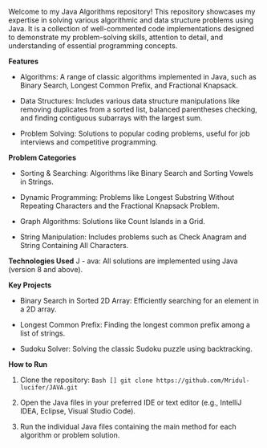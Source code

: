 Welcome to my Java Algorithms repository! This repository showcases my expertise in solving various algorithmic and data structure problems using Java. It is a collection of well-commented code implementations designed to demonstrate my problem-solving skills, attention to detail, and understanding of essential programming concepts.

**Features**
  - Algorithms: A range of classic algorithms implemented in Java, such as Binary Search, Longest Common Prefix, and Fractional Knapsack.

  - Data Structures: Includes various data structure manipulations like removing duplicates from a sorted list, balanced parentheses checking, and finding contiguous subarrays with the largest sum.

  - Problem Solving: Solutions to popular coding problems, useful for job interviews and competitive programming.

**Problem Categories**
  - Sorting & Searching: Algorithms like Binary Search and Sorting Vowels in Strings.

  - Dynamic Programming: Problems like Longest Substring Without Repeating Characters and the Fractional Knapsack Problem.

  - Graph Algorithms: Solutions like Count Islands in a Grid.

  - String Manipulation: Includes problems such as Check Anagram and String Containing All Characters.

**Technologies Used**
J  - ava: All solutions are implemented using Java (version 8 and above).

**Key Projects**
  - Binary Search in Sorted 2D Array: Efficiently searching for an element in a 2D array.

  - Longest Common Prefix: Finding the longest common prefix among a list of strings.

  - Sudoku Solver: Solving the classic Sudoku puzzle using backtracking.

**How to Run**
  1. Clone the repository:
    ```Bash []
    git clone https://github.com/Mridul-lucifer/JAVA.git
    ```

  2. Open the Java files in your preferred IDE or text editor (e.g., IntelliJ IDEA, Eclipse, Visual Studio Code).
  3. Run the individual Java files containing the main method for each algorithm or problem solution.


